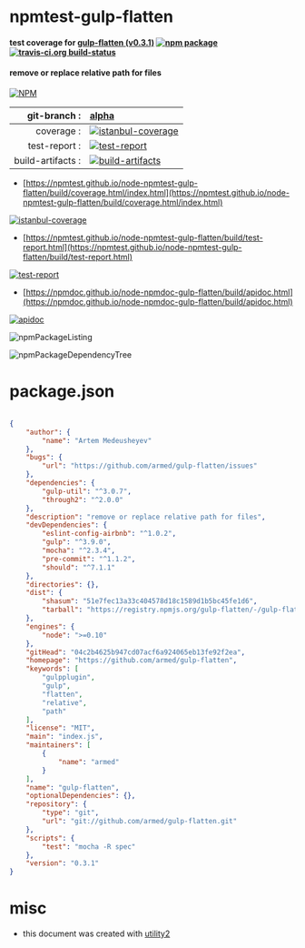 # npmtest-gulp-flatten

#### test coverage for  [gulp-flatten (v0.3.1)](https://github.com/armed/gulp-flatten)  [![npm package](https://img.shields.io/npm/v/npmtest-gulp-flatten.svg?style=flat-square)](https://www.npmjs.org/package/npmtest-gulp-flatten) [![travis-ci.org build-status](https://api.travis-ci.org/npmtest/node-npmtest-gulp-flatten.svg)](https://travis-ci.org/npmtest/node-npmtest-gulp-flatten)

#### remove or replace relative path for files

[![NPM](https://nodei.co/npm/gulp-flatten.png?downloads=true&downloadRank=true&stars=true)](https://www.npmjs.com/package/gulp-flatten)

| git-branch : | [alpha](https://github.com/npmtest/node-npmtest-gulp-flatten/tree/alpha)|
|--:|:--|
| coverage : | [![istanbul-coverage](https://npmtest.github.io/node-npmtest-gulp-flatten/build/coverage.badge.svg)](https://npmtest.github.io/node-npmtest-gulp-flatten/build/coverage.html/index.html)|
| test-report : | [![test-report](https://npmtest.github.io/node-npmtest-gulp-flatten/build/test-report.badge.svg)](https://npmtest.github.io/node-npmtest-gulp-flatten/build/test-report.html)|
| build-artifacts : | [![build-artifacts](https://npmtest.github.io/node-npmtest-gulp-flatten/glyphicons_144_folder_open.png)](https://github.com/npmtest/node-npmtest-gulp-flatten/tree/gh-pages/build)|

- [https://npmtest.github.io/node-npmtest-gulp-flatten/build/coverage.html/index.html](https://npmtest.github.io/node-npmtest-gulp-flatten/build/coverage.html/index.html)

[![istanbul-coverage](https://npmtest.github.io/node-npmtest-gulp-flatten/build/screenCapture.buildCi.browser.%252Ftmp%252Fbuild%252Fcoverage.lib.html.png)](https://npmtest.github.io/node-npmtest-gulp-flatten/build/coverage.html/index.html)

- [https://npmtest.github.io/node-npmtest-gulp-flatten/build/test-report.html](https://npmtest.github.io/node-npmtest-gulp-flatten/build/test-report.html)

[![test-report](https://npmtest.github.io/node-npmtest-gulp-flatten/build/screenCapture.buildCi.browser.%252Ftmp%252Fbuild%252Ftest-report.html.png)](https://npmtest.github.io/node-npmtest-gulp-flatten/build/test-report.html)

- [https://npmdoc.github.io/node-npmdoc-gulp-flatten/build/apidoc.html](https://npmdoc.github.io/node-npmdoc-gulp-flatten/build/apidoc.html)

[![apidoc](https://npmdoc.github.io/node-npmdoc-gulp-flatten/build/screenCapture.buildCi.browser.%252Ftmp%252Fbuild%252Fapidoc.html.png)](https://npmdoc.github.io/node-npmdoc-gulp-flatten/build/apidoc.html)

![npmPackageListing](https://npmtest.github.io/node-npmtest-gulp-flatten/build/screenCapture.npmPackageListing.svg)

![npmPackageDependencyTree](https://npmtest.github.io/node-npmtest-gulp-flatten/build/screenCapture.npmPackageDependencyTree.svg)



# package.json

```json

{
    "author": {
        "name": "Artem Medeusheyev"
    },
    "bugs": {
        "url": "https://github.com/armed/gulp-flatten/issues"
    },
    "dependencies": {
        "gulp-util": "^3.0.7",
        "through2": "^2.0.0"
    },
    "description": "remove or replace relative path for files",
    "devDependencies": {
        "eslint-config-airbnb": "^1.0.2",
        "gulp": "^3.9.0",
        "mocha": "^2.3.4",
        "pre-commit": "^1.1.2",
        "should": "^7.1.1"
    },
    "directories": {},
    "dist": {
        "shasum": "51e7fec13a33c404578d18c1589d1b5bc45fe1d6",
        "tarball": "https://registry.npmjs.org/gulp-flatten/-/gulp-flatten-0.3.1.tgz"
    },
    "engines": {
        "node": ">=0.10"
    },
    "gitHead": "04c2b4625b947cd07acf6a924065eb13fe92f2ea",
    "homepage": "https://github.com/armed/gulp-flatten",
    "keywords": [
        "gulpplugin",
        "gulp",
        "flatten",
        "relative",
        "path"
    ],
    "license": "MIT",
    "main": "index.js",
    "maintainers": [
        {
            "name": "armed"
        }
    ],
    "name": "gulp-flatten",
    "optionalDependencies": {},
    "repository": {
        "type": "git",
        "url": "git://github.com/armed/gulp-flatten.git"
    },
    "scripts": {
        "test": "mocha -R spec"
    },
    "version": "0.3.1"
}
```



# misc
- this document was created with [utility2](https://github.com/kaizhu256/node-utility2)
